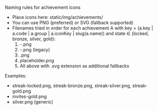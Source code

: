 Naming rules for achievement icons

- Place icons here: static/img/achievements/
- You can use PNG (preferred) or SVG (fallback supported)
- Filenames tried in order for each achievement A with key = (a.key | a.code | a.group | a.iconKey | slug(a.name)) and state ∈ {locked, bronze, silver, gold}:
  1) <key>-<state>.png
  2) <key>-<icon>.png (legacy)
  3) <state>.png
  4) placeholder.png
  5) All above with .svg extension as additional fallbacks

Examples:
- streak-locked.png, streak-bronze.png, streak-silver.png, streak-gold.png
- invites-gold.png
- silver.png (generic)
